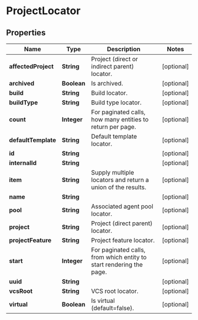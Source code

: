 
# ProjectLocator

## Properties
Name | Type | Description | Notes
------------ | ------------- | ------------- | -------------
**affectedProject** | **String** | Project (direct or indirect parent) locator. |  [optional]
**archived** | **Boolean** | Is archived. |  [optional]
**build** | **String** | Build locator. |  [optional]
**buildType** | **String** | Build type locator. |  [optional]
**count** | **Integer** | For paginated calls, how many entities to return per page. |  [optional]
**defaultTemplate** | **String** | Default template locator. |  [optional]
**id** | **String** |  |  [optional]
**internalId** | **String** |  |  [optional]
**item** | **String** | Supply multiple locators and return a union of the results. |  [optional]
**name** | **String** |  |  [optional]
**pool** | **String** | Associated agent pool locator. |  [optional]
**project** | **String** | Project (direct parent) locator. |  [optional]
**projectFeature** | **String** | Project feature locator. |  [optional]
**start** | **Integer** | For paginated calls, from which entity to start rendering the page. |  [optional]
**uuid** | **String** |  |  [optional]
**vcsRoot** | **String** | VCS root locator. |  [optional]
**virtual** | **Boolean** | Is virtual (default&#x3D;false). |  [optional]



